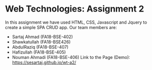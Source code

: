 # Web Technologies: Assignment 2
In this assignment we have used HTML, CSS, Javascript and Jquery to create a simple SPA CRUD app. 
Our team members are: 
- Sartaj Ahmad (FA18-BSE-402)
- Shawkatullah (FA18-BSE426)
- AbdulRaziq (FA18-BSE-407)
- Hafizullah (FA18-BSE-405)
- Nouman Ahmadi (FA18-BSE-406)
Link to the Page (Demo): https://sesartaj.github.io/wt-a2/
